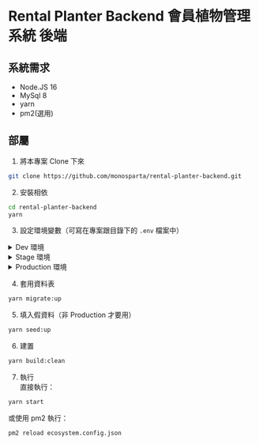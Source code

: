 # Rental Planter Backend 會員植物管理系統 後端  

## 系統需求  
- Node.JS 16  
- MySql 8  
- yarn  
- pm2(選用)  

## 部屬  

1. 將本專案 Clone 下來  
```bash
git clone https://github.com/monosparta/rental-planter-backend.git
```
2. 安裝相依  
```bash
cd rental-planter-backend
yarn
```
3. 設定環境變數（可寫在專案跟目錄下的 `.env` 檔案中）  
<details>
<summary> Dev 環境 </summary>
必要環境變數：  

```bash
# 資料庫
DEV_DB_USERNAME="" # 使用者名稱
DEV_DB_PASSWORD="" # 密碼

# Json Web Token
JWT_SECRECT=""

# MQTT
MQTT_USERNAME="" # MQTT 使用者名稱
MQTT_PASSWORD="" # MQTT 密碼

# Email Service
EMAIL_SERVICE="" # Email 服務 如： "gmail" 或 "hotmail"
EMAIL_ACCOUNT="" # Email
EMAIL_PASSWORD="" # Email 密碼（Gmail 需使用應用程式密碼）
```

選用環境變數（含預設值）：  
```bash
# 資料庫
DEV_DB_NAME="rental-planter" # 資料庫名稱
DEV_DB_HOSTNAME="127.0.0.1" # 資料庫 Host
DEV_DB_PORT=3306 # 資料庫 Port

# Express
PORT=3000
FRONT_URL="http://localhost:3000/" # Email 內的前端網址

# MQTT
MQTT_HOST="localhost" # MQTT host
MQTT_PORT=1883 # MQTT port
MQTT_TOPIC="Plant/Data" # MQTT 接收資料 Topic

# WebSocket
SOCKET_TOPIC="Plant/Data" # Socker 傳送資料 Topic
SOCKET_REQ_DATA="lastData" # Socker 最後資料要求 Topic
```
</details>

<details>
<summary> Stage 環境 </summary>
必要環境變數：  

```bash
# 指定執行環境，請勿更改
NODE_ENV="stage"

# 資料庫
STAGE_DB_USERNAME="" # 使用者名稱
STAGE_DB_PASSWORD="" # 密碼

# Json Web Token
JWT_SECRECT=""

# Express
FRONT_URL="" # Email 內的前端網址

# MQTT
MQTT_USERNAME="" # MQTT 使用者名稱
MQTT_PASSWORD="" # MQTT 密碼

# Email Service
EMAIL_SERVICE="" # Email 服務 如： "gmail" 或 "hotmail"
EMAIL_ACCOUNT="" # Email
EMAIL_PASSWORD="" # Email 密碼（Gmail 需使用應用程式密碼）
```

選用環境變數（含預設值）：  
```bash
# 資料庫
STAGE_DB_NAME="rental-planter" # 資料庫名稱
STAGE_DB_HOSTNAME="127.0.0.1" # 資料庫 Host
STAGE_DB_PORT=3306 # 資料庫 Port

# Express
PORT=3000

# MQTT
MQTT_HOST="localhost" # MQTT host
MQTT_PORT=1883 # MQTT port
MQTT_TOPIC="Plant/Data" # MQTT 接收資料 Topic

# WebSocket
SOCKET_TOPIC="Plant/Data" # Socker 傳送資料 Topic
SOCKET_REQ_DATA="lastData" # Socker 最後資料要求 Topic
```
</details>

<details>
<summary> Production 環境 </summary>
必要環境變數：  

```bash
# 指定執行環境，請勿更改
NODE_ENV="production"
# 資料庫
PROD_DB_USERNAME="" # 使用者名稱
PROD_DB_PASSWORD="" # 密碼
PROD_DB_HOSTNAME="" # 資料庫 Host
PROD_DB_PORT=3306 # 資料庫 Port

# Json Web Token
JWT_SECRECT=""

# Express
FRONT_URL="" # Email 內的前端網址

# MQTT
MQTT_USERNAME="" # MQTT 使用者名稱
MQTT_PASSWORD="" # MQTT 密碼

# Email Service
EMAIL_SERVICE="" # Email 服務 如： "gmail" 或 "hotmail"
EMAIL_ACCOUNT="" # Email
EMAIL_PASSWORD="" # Email 密碼（Gmail 需使用應用程式密碼）
```

選用環境變數（含預設值）：  
```bash
# 資料庫
PROD_DB_NAME="rental-planter" # 資料庫名稱

# Express
PORT=3000

# MQTT
MQTT_HOST="localhost" # MQTT host
MQTT_PORT=1883 # MQTT port
MQTT_TOPIC="Plant/Data" # MQTT 接收資料 Topic

# WebSocket
SOCKET_TOPIC="Plant/Data" # Socker 傳送資料 Topic
SOCKET_REQ_DATA="lastData" # Socker 最後資料要求 Topic
```
</details>

4. 套用資料表  
```bash
yarn migrate:up
```
5. 填入假資料（非 Production 才要用）  
```bash
yarn seed:up
```
6. 建置  
```bash
yarn build:clean
```
7. 執行  
直接執行：  
```bash
yarn start
```
或使用 pm2 執行：  
```bash
pm2 reload ecosystem.config.json
```
